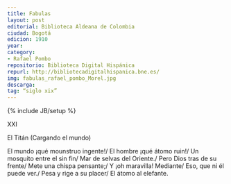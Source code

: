 ```yaml
---
title: Fabulas
layout: post
editorial: Biblioteca Aldeana de Colombia
ciudad: Bogotá
edicion: 1910
year: 
category:
- Rafael Pombo
repositorio: Biblioteca Digital Hispánica
repurl: http://bibliotecadigitalhispanica.bne.es/
img: fabulas_rafael_pombo_Morel.jpg
descarga: 
tag: “siglo xix”
---
```

{% include JB/setup %}

XXI

El Titán
(Cargando el mundo)

El mundo ¡qué mounstruo ingente!/ 
El hombre ¡qué átomo ruin!/ 
Un mosquito entre el sin fin/ 
Mar de selvas del Oriente./ 
Pero Dios tras de su frente/ 
Mete una chispa pensante;/ 
Y ¡oh maravilla! Mediante/ 
Eso, que ni él puede ver./ 
Pesa y rige a su placer/ 
El átomo al elefante.
